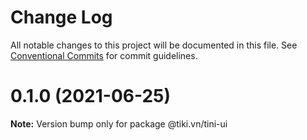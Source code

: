 # Change Log

All notable changes to this project will be documented in this file.
See [Conventional Commits](https://conventionalcommits.org) for commit guidelines.

# 0.1.0 (2021-06-25)

**Note:** Version bump only for package @tiki.vn/tini-ui
